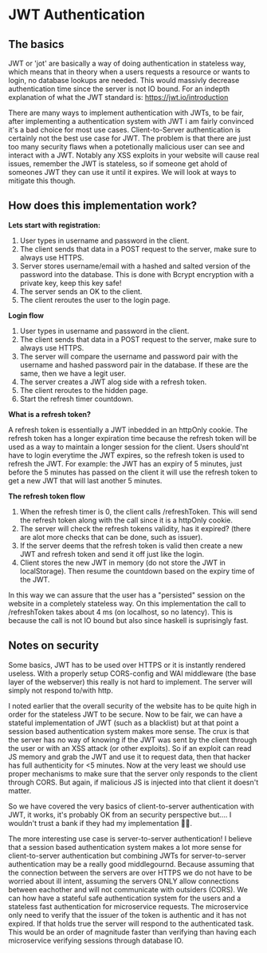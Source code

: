 # JWT Authentication
## The basics
JWT or 'jot' are basically a way of doing authentication in stateless way, which means that in theory when a users requests a resource or wants to login, no database lookups are needed. This would massivly decrease authentication time since the server is not IO bound. For an indepth explanation of what the JWT standard is: https://jwt.io/introduction

There are many ways to implement authentication with JWTs, to be fair, after implementing a authentication system with JWT i am fairly convinced it's a bad choice for most use cases. Client-to-Server authentication is certainly not the best use case for JWT. The problem is that there are just too many security flaws when a potetionally malicious user can see and interact with a JWT. Notably any XSS exploits in your website will cause real issues, remember the JWT is stateless, so if someone get ahold of someones JWT they can use it until it expires. We will look at ways to mitigate this though.

## How does this implementation work?
**Lets start with registration:**
1. User types in username and password in the client.
2. The client sends that data in a POST request to the server, make sure to always use HTTPS.
3. Server stores username/email with a hashed and salted version of the password into the database. This is done with Bcrypt encryption with a private key, keep this key safe!
4. The server sends an OK to the client.
5. The client reroutes the user to the login page.

**Login flow**

1. User types in username and password in the client.
2. The client sends that data in a POST request to the server, make sure to always use HTTPS.
3. The server will compare the username and password pair with the username and hashed password pair in the database. If these are the same, then we have a legit user.
4. The server creates a JWT alog side with a refresh token.
5. The client reroutes to the hidden page.
6. Start the refresh timer countdown.

**What is a refresh token?**

A refresh token is essentially a JWT inbedded in an httpOnly cookie. The refresh token has a longer expiration time because the refresh token will be used as a way to maintain a longer session for the client. Users should'nt have to login everytime the JWT expires, so the refresh token is used to refresh the JWT. For example: the JWT has an expiry of 5 minutes, just before the 5 minutes has passed on the client it will use the refresh token to get a new JWT that will last another 5 minutes. 

**The refresh token flow**

1. When the refresh timer is 0, the client calls /refreshToken. This will send the refresh token along with the call since it is a httpOnly cookie.
2. The server will check the refresh tokens validity, has it expired? (there are alot more checks that can be done, such as issuer).
3. If the server deems that the refresh token is valid then create a new JWT and refresh token and send it off just like the login.
4. Client stores the new JWT in memory (do not store the JWT in localStorage). Then resume the countdown based on the expiry time of the JWT.

In this way we can assure that the user has a "persisted" session on the website in a completely stateless way. On this implementation the call to /refreshToken takes about 4 ms (on localhost, so no latency). This is because the call is not IO bound but also since haskell is suprisingly fast.

## Notes on security
Some basics, JWT has to be used over HTTPS or it is instantly rendered useless. With a properly setup CORS-config and WAI middleware (the base layer of the webserver) this really is not hard to implement. The server will simply not respond to/with http.

I noted earlier that the overall security of the website has to be quite high in order for the stateless JWT to be secure. Now to be fair, we can have a stateful implementation of JWT (such as a blacklist) but at that point a session based authentication system makes more sense. The crux is that the server has no way of knowing if the JWT was sent by the client through the user or with an XSS attack (or other exploits). So if an exploit can read JS memory and grab the JWT and use it to request data, then that hacker has full authenticity for <5 minutes. Now at the very least we should use proper mechanisms to make sure that the server only responds to the client through CORS. But again, if malicious JS is injected into that client it doesn't matter.

So we have covered the very basics of client-to-server authentication with JWT, it works, it's probably OK from an security perspective but.... I wouldn't trust a bank if they had my implementation :man_shrugging:.

The more interesting use case is server-to-server authentication! I believe that a session based authentication system makes a lot more sense for client-to-server authentication but combining JWTs for server-to-server authentication may be a really good middlegournd. Because assuming that the connection between the servers are over HTTPS we do not have to be worried about ill intent, assuming the servers ONLY allow connections between eachother and will not communicate with outsiders (CORS). We can how have a stateful safe authentication system for the users and a stateless fast authentication for microservice requests. The microservice only need to verify that the issuer of the token is authentic and it has not expired. If that holds true the server will respond to the authenticated task. This would be an order of magnitude faster than verifying than having each microservice verifying sessions through database IO. 

